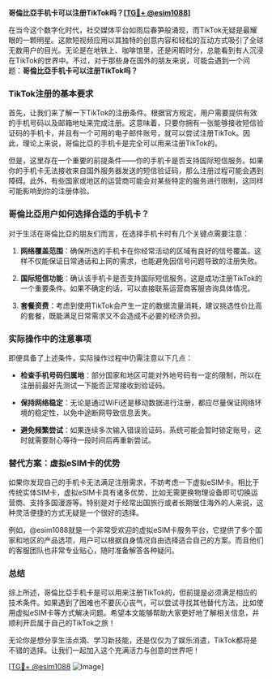 **哥倫比亞手机卡可以注册TikTok吗？[[TG💪+ @esim1088](https://t.me/s/esim1088)]**

在当今这个数字化时代，社交媒体平台如雨后春笋般涌现，而TikTok无疑是最耀眼的一颗明星。这款短视频应用以其独特的创意内容和轻松的互动方式吸引了全球无数用户的目光。无论是在地铁上、咖啡馆里，还是闲暇时分，总能看到有人沉浸在TikTok的世界中。不过，对于那些身在国外的朋友来说，可能会遇到一个问题：**哥倫比亞手机卡可以注册TikTok吗？**

### TikTok注册的基本要求

首先，让我们来了解一下TikTok的注册条件。根据官方规定，用户需要提供有效的手机号码以及邮箱地址来完成注册。这意味着，只要你拥有一张能够接收短信验证码的手机卡，并且有一个可用的电子邮件账号，就可以尝试注册TikTok。因此，理论上来说，哥倫比亞的手机卡是完全可以用来注册TikTok的。

但是，这里存在一个重要的前提条件——你的手机卡是否支持国际短信服务。如果你的手机卡无法接收来自国外服务器发送的短信验证码，那么注册过程可能会遇到障碍。此外，有些国家或地区的运营商可能会对某些特定的服务进行限制，这同样可能影响到你的注册体验。

### 哥倫比亞用户如何选择合适的手机卡？

对于生活在哥倫比亞的朋友们而言，在选择手机卡时有几个关键点需要注意：

1. **网络覆盖范围**：确保所选的手机卡在你经常活动的区域有良好的信号覆盖。这样不仅能保证日常通话和上网的需求，也能避免因信号问题导致的注册失败。

2. **国际短信功能**：确认该手机卡是否支持国际短信服务。这是成功注册TikTok的一个重要条件。如果不确定的话，可以直接联系运营商客服咨询具体情况。

3. **套餐资费**：考虑到使用TikTok会产生一定的数据流量消耗，建议挑选性价比高的套餐，既能满足日常需求又不会造成不必要的经济负担。

### 实际操作中的注意事项

即便具备了上述条件，实际操作过程中仍需注意以下几点：

- **检查手机号码归属地**：部分国家和地区可能对外地号码有一定的限制，所以在注册前最好先测试一下能否正常接收到验证码。
  
- **保持网络稳定**：无论是通过WiFi还是移动数据进行注册，都应尽量保证网络环境的稳定性，以免中途断网导致信息丢失。

- **避免频繁尝试**：如果连续多次输入错误验证码，系统可能会暂时锁定账号，这时就需要耐心等待一段时间后再重新尝试。

### 替代方案：虚拟eSIM卡的优势

如果你发现自己的手机卡无法满足注册需求，不妨考虑一下虚拟eSIM卡。相比于传统实体SIM卡，虚拟eSIM卡具有诸多优势，比如无需更换物理设备即可切换运营商、支持多国漫游等。特别是对于经常出国旅行或者长期居住海外的人来说，这种灵活便捷的方式无疑是一个很好的选择。

例如，@esim1088就是一个非常受欢迎的虚拟eSIM卡服务平台，它提供了多个国家和地区的产品选项，用户可以根据自身情况自由选择适合自己的方案。而且他们的客服团队也非常专业贴心，随时准备解答各种疑问。

### 总结

综上所述，哥倫比亞手机卡是可以用来注册TikTok的，但前提是必须满足相应的技术条件。如果遇到了困难也不要灰心丧气，可以尝试寻找其他替代方法，比如使用虚拟eSIM卡等方式解决问题。希望本文能够帮助大家更好地了解相关信息，并顺利开启属于自己的TikTok之旅！

无论你是想分享生活点滴、学习新技能，还是仅仅为了娱乐消遣，TikTok都将是不错的选择。让我们一起加入这个充满活力与创意的世界吧！

[[TG💪+ @esim1088](https://t.me/s/esim1088) ![Image](https://i.postimg.cc/4NQfJmqS/Snipaste-2025-05-13-00-14-12.png)]